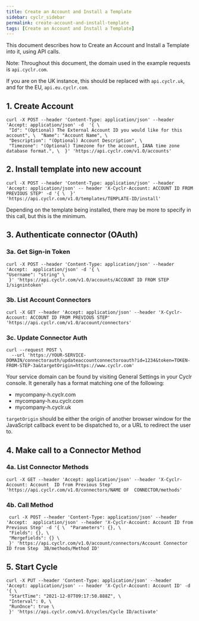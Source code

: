 ```yaml
---
title: Create an Account and Install a Template
sidebar: cyclr_sidebar
permalink: create-account-and-install-template
tags: [Create an Account and Install a Template]
---
```



This document describes how to Create an Account and Install a Template into it, using API calls.

Note: Throughout this document, the domain used in the example requests is ```api.cyclr.com```.

If you are on the UK instance, this should be replaced with ```api.cyclr.uk```, and for the EU, ```api.eu.cyclr.com```.

## 1. Create Account

```curl
curl -X POST --header 'Content-Type: application/json' --header 'Accept: application/json' -d  '{ \ 
 "Id": "(Optional) The External Account ID you would like for this account", \  "Name": "Account Name", \ 
 "Description": "(Optional) Account Description", \ 
 "Timezone": "(Optional) Timezone for the account, IANA time zone database format.", \  }' 'https://api.cyclr.com/v1.0/accounts'
 ```

## 2. Install template into new account

```curl
curl -X POST --header 'Content-Type: application/json' --header 'Accept: application/json' -- header 'X-Cyclr-Account: ACCOUNT ID FROM PREVIOUS STEP' -d '{ \  }' 'https://api.cyclr.com/v1.0/templates/TEMPLATE-ID/install'
```

Depending on the template being installed, there may be more to specify in this call, but this  is the minimum.

## 3. Authenticate connector (OAuth)

### 3a. Get Sign-in Token

```curl
curl -X POST --header 'Content-Type: application/json' --header 'Accept:  application/json' -d '{ \
"Username": "string" \ 
 }' 'https://api.cyclr.com/v1.0/accounts/ACCOUNT ID FROM STEP 1/signintoken'
```

### 3b. List Account Connectors

```curl
curl -X GET --header 'Accept: application/json' --header 'X-Cyclr-Account: ACCOUNT ID FROM PREVIOUS STEP'  
'https://api.cyclr.com/v1.0/account/connectors'
```

### 3c. Update Connector Auth

```curl
curl --request POST \
  --url 'https://YOUR-SERVICE-DOMAIN/connectorauth/updateaccountconnectoroauth?id=1234&token=TOKEN-FROM-STEP-3a&targetOrigin=https://www.cyclr.com'
```

Your service domain can be found by visiting General Settings in your Cyclr console.  It generally has a format matching one of the following:

* mycompany-h.cyclr.com
* mycompany-h.eu.cyclr.com
* mycompany-h.cyclr.uk

``targetOrigin`` should be either the origin of another browser window for the  JavaScript callback event to be dispatched to, or a URL to redirect the user to.

## 4. Make call to a Connector Method 

### 4a. List Connector Methods 

```curl
curl -X GET --header 'Accept: application/json' --header 'X-Cyclr-Account: Account  ID from Previous Step' 'https://api.cyclr.com/v1.0/connectors/NAME OF  CONNECTOR/methods'
```

### 4b. Call Method

```curl
 curl -X POST --header 'Content-Type: application/json' --header 'Accept:  application/json' --header 'X-Cyclr-Account: Account ID from Previous Step' -d '{ \  "Parameters": {}, \ 
 "Fields": {}, \ 
 "Mergefields": {} \ 
 }' 'https://api.cyclr.com/v1.0/account/connectors/Account Connector ID from Step  3B/methods/Method ID'
```

## 5. Start Cycle

```curl
curl -X PUT --header 'Content-Type: application/json' --header 'Accept: application/json' -- header 'X-Cyclr-Account: Account ID' -d '{ \ 
 "StartTime": "2021-12-07T09:17:50.888Z", \ 
 "Interval": 0, \ 
 "RunOnce": true \ 
 }' 'https://api.cyclr.com/v1.0/cycles/Cycle ID/activate'
```
